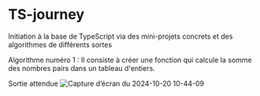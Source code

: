# TS-journey
Initiation à la base de TypeScript via des mini-projets concrets et des algorithmes de différents sortes

Algorithme numéro 1 : 
Il consiste à créer une fonction qui calcule la somme des nombres pairs dans un tableau d'entiers.

Sortie attendue
![Capture d’écran du 2024-10-20 10-44-09](https://github.com/user-attachments/assets/37ca9aba-ac21-4fd0-aed5-12da6cb57860)

